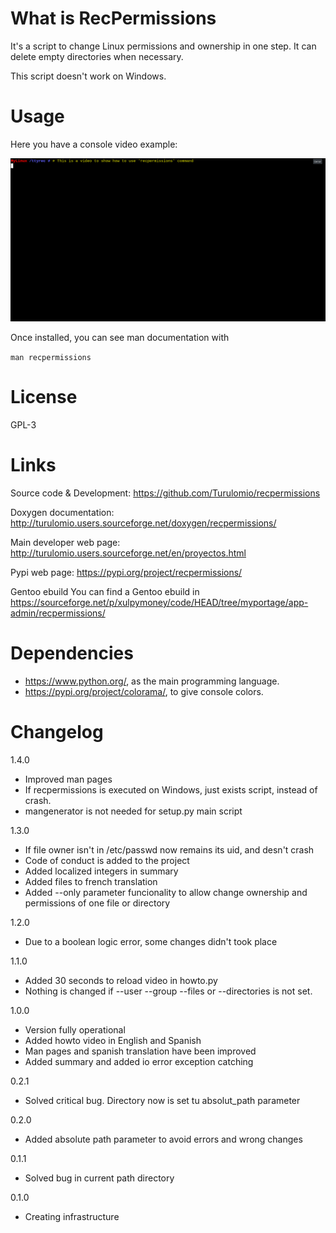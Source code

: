What is RecPermissions
======================
It's a script to change Linux permissions and ownership in one step. It can delete empty directories when necessary.

This script doesn't work on Windows.

Usage
=====

Here you have a console video example:

![English howto](https://raw.githubusercontent.com/Turulomio/recpermissions/master/doc/ttyrec/recpermissions_howto_en.gif)

Once installed, you can see man documentation with

`man recpermissions`

License
=======
GPL-3

Links
=====

Source code & Development:
    https://github.com/Turulomio/recpermissions

Doxygen documentation:
    http://turulomio.users.sourceforge.net/doxygen/recpermissions/

Main developer web page:
    http://turulomio.users.sourceforge.net/en/proyectos.html
    
Pypi web page:
    https://pypi.org/project/recpermissions/

Gentoo ebuild
    You can find a Gentoo ebuild in https://sourceforge.net/p/xulpymoney/code/HEAD/tree/myportage/app-admin/recpermissions/


Dependencies
============
* https://www.python.org/, as the main programming language.
* https://pypi.org/project/colorama/, to give console colors.

Changelog
=========
1.4.0
  * Improved man pages
  * If recpermissions is executed on Windows, just exists script, instead of crash.
  * mangenerator is not needed for setup.py main script

1.3.0
  * If file owner isn't in /etc/passwd now remains its uid, and desn't crash
  * Code of conduct is added to the project
  * Added localized integers in summary
  * Added files to french translation
  * Added --only parameter funcionality to allow change ownership and permissions of one file or directory

1.2.0
  * Due to a boolean logic error, some changes didn't took place

1.1.0
  * Added 30 seconds to reload video in howto.py
  * Nothing is changed if --user --group --files or --directories is not set.

1.0.0
  * Version fully operational
  * Added howto video in English and Spanish
  * Man pages and spanish translation have been improved
  * Added summary and added io error exception catching

0.2.1
  * Solved critical bug. Directory now is set tu absolut_path parameter

0.2.0
  * Added absolute path parameter to avoid errors and wrong changes

0.1.1
  * Solved bug in current path directory

0.1.0
  * Creating infrastructure
